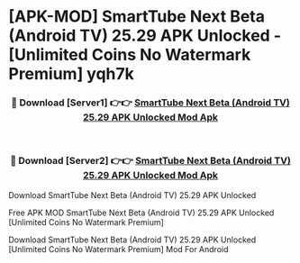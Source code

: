 # [APK-MOD] SmartTube Next Beta (Android TV) 25.29 APK Unlocked - [Unlimited Coins No Watermark Premium] yqh7k



<div align="center">
<h3>🔴 Download [Server1] 👉👉 <a href="https://momento.my/?title=SmartTube_Next_Beta_(Android_TV)_25.29_APK_Unlocked">SmartTube Next Beta (Android TV) 25.29 APK Unlocked Mod Apk</a></h3><br>

<h3>🔴 Download [Server2] 👉👉 <a href="https://momento.my/?title=SmartTube_Next_Beta_(Android_TV)_25.29_APK_Unlocked">SmartTube Next Beta (Android TV) 25.29 APK Unlocked Mod Apk</a></h3>
</div>



Download SmartTube Next Beta (Android TV) 25.29 APK Unlocked 

Free APK MOD SmartTube Next Beta (Android TV) 25.29 APK Unlocked [Unlimited Coins No Watermark Premium]

Download SmartTube Next Beta (Android TV) 25.29 APK Unlocked [Unlimited Coins No Watermark Premium] Mod For Android
